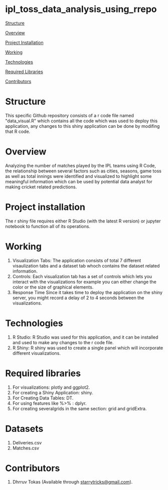 # ipl_toss_data_analysis_using_rrepo
[Structure](#structure)

[Overview](#overview)

[Project Installation](#project-installation)

[Working](#Working)

[Technologies](#technologies)

[Required Libraries](#Required-libraries)

[Contributors](#contributors)

# Structure

This specific Github repository consists of a r code file named "data_visual.R" which contains all the code which was used to deploy this application, any changes to this shiny application can be done by modifing that R code.

# Overview

Analyzing the number of matches played by the IPL teams using R Code, the relationship between several factors such as cities, seasons, game toss as well as total innings were identified and visualized to highlight some meaningful information which can be used by potential data analyst for making cricket related predictions.

# Project installation

The r shiny file requires either R Studio (with the latest R version) or jupyter notebook to function all of its operations.

# Working

1. Visualization Tabs: The application consists of total 7 different visaulization tabs and a dataset tab whoch contains the dataset related information.
2. Controls: Each visualization tab has a set of controls which lets you interact with the visualizations for example you can either change the color or the size of graphical elements.
3. Response Time Since it takes time to deploy the application on the shiny server, you might record a delay of 2 to 4 seconds between the visualizations. 

# Technologies

1. R Studio: R Studio was used for this application, and it can be installed and used to make any changes to the r code file.
2. R Shiny: R shiny was  used to create a single panel which will incorporate different visualizations.

# Required libraries

1. For visualizations: plotly and ggplot2.
2. For creating a Shiny Application: shiny.
3. For Creating Data Tables: DT.
4. For using features like %>% : dplyr.
5. For creating severalgrids in the same section: grid and gridExtra.

# Datasets

1. Deliveries.csv
2. Matches.csv

# Contributors

1. Dhrruv Tokas (Available through starrytricks@gmail.com).
